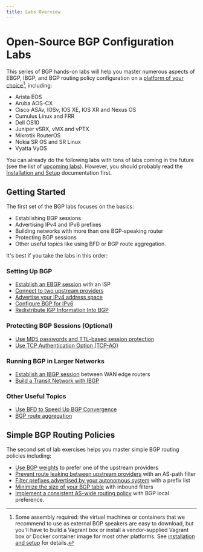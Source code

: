 ```yaml
---
title: Labs Overview
---
```

# Open-Source BGP Configuration Labs

This series of BGP hands-on labs will help you master numerous aspects of EBGP, IBGP, and BGP routing policy configuration on a [platform of your choice](https://netlab.tools/platforms/#platform-routing-support)[^PC], including:

* Arista EOS
* Aruba AOS-CX
* Cisco ASAv, IOSv, IOS XE, IOS XR and Nexus OS
* Cumulus Linux and FRR
* Dell OS10
* Juniper vSRX, vMX and vPTX
* Mikrotik RouterOS
* Nokia SR OS and SR Linux
* Vyatta VyOS

[^PC]: Some assembly required: the virtual machines or containers that we recommend to use as external BGP speakers are easy to download, but you'll have to build a Vagrant box or install a vendor-supplied Vagrant box or Docker container image for most other platforms. See [installation and setup](1-setup.md) for details.

You can already do the following labs with tons of labs coming in the future (see the list of [upcoming labs](3-upcoming.md)). However, you should probably read the [Installation and Setup](1-setup.md) documentation first.

## Getting Started

The first set of the BGP labs focuses on the basics:

* Establishing BGP sessions
* Advertising IPv4 and IPv6 prefixes
* Building networks with more than one BGP-speaking router
* Protecting BGP sessions
* Other useful topics like using BFD or BGP route aggregation.

It's best if you take the labs in this order:

### Setting Up BGP

* [Establish an EBGP session](basic/1-session.md) with an ISP
* [Connect to two upstream providers](basic/2-multihomed.md)
* [Advertise your IPv4 address space](basic/3-originate.md)
* [Configure BGP for IPv6](basic/4-ipv6.md)
* [Redistribute IGP Information Into BGP](basic/5-redistribute.md)

### Protecting BGP Sessions (Optional)

* [Use MD5 passwords and TTL-based session protection](basic/6-protect.md)
* [Use TCP Authentication Option (TCP-AO)](basic/9-ao.md)

### Running BGP in Larger Networks

* [Establish an IBGP session](ibgp/1-edge.md) between WAN edge routers
* [Build a Transit Network with IBGP](ibgp/2-transit.md)

### Other Useful Topics

* [Use BFD to Speed Up BGP Convergence](basic/7-bfd.md)
* [BGP route aggregation](basic/8-aggregate.md)

## Simple BGP Routing Policies

The second set of lab exercises helps you master simple BGP routing policies including:

* [Use BGP weights](policy/1-weights.md) to prefer one of the upstream providers
* [Prevent route leaking between upstream providers](policy/2-stop-transit.md) with an AS-path filter
* [Filter prefixes advertised by your autonomous system](policy/3-prefix.md) with a prefix list
* [Minimize the size of your BGP table](policy/4-reduce.md) with inbound filters
* [Implement a consistent AS-wide routing policy](policy/5-local-preference.md) with BGP local preference.
